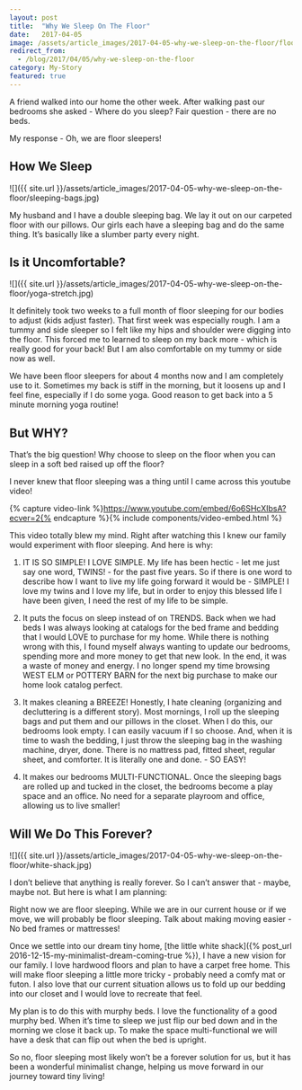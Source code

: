 ```yaml
---
layout: post
title:  "Why We Sleep On The Floor"
date:   2017-04-05
image: /assets/article_images/2017-04-05-why-we-sleep-on-the-floor/floor-sleeping.jpg
redirect_from:
  - /blog/2017/04/05/why-we-sleep-on-the-floor
category: My-Story
featured: true
---
```


A friend walked into our home the other week. After walking past our bedrooms she asked - Where do you sleep? Fair question - there are no beds.

My response - Oh, we are floor sleepers!

## How We Sleep

![]({{ site.url }}/assets/article_images/2017-04-05-why-we-sleep-on-the-floor/sleeping-bags.jpg)

My husband and I have a double sleeping bag. We lay it out on our carpeted floor with our pillows. Our girls each have a sleeping bag and do the same thing. It’s basically like a slumber party every night.

## Is it Uncomfortable?

![]({{ site.url }}/assets/article_images/2017-04-05-why-we-sleep-on-the-floor/yoga-stretch.jpg)

It definitely took two weeks to a full month of floor sleeping for our bodies to adjust (kids adjust faster). That first week was especially rough. I am a tummy and side sleeper so I felt like my hips and shoulder were digging into the floor. This forced me to learned to sleep on my back more - which is really good for your back! But I am also comfortable on my tummy or side now as well.

We have been floor sleepers for about 4 months now and I am completely use to it. Sometimes my back is stiff in the morning, but it loosens up and I feel fine, especially if I do some yoga. Good reason to get back into a 5 minute morning yoga routine!

## But WHY?

That’s the big question! Why choose to sleep on the floor when you can sleep in a soft bed raised up off the floor?

I never knew that floor sleeping was a thing until I came across this youtube video!

{% capture video-link %}https://www.youtube.com/embed/6o6SHcXIbsA?ecver=2{% endcapture %}{% include components/video-embed.html %}

This video totally blew my mind. Right after watching this I knew our family would experiment with floor sleeping. And here is why:

1. IT IS SO SIMPLE! I LOVE SIMPLE. My life has been hectic - let me just say one word, TWINS! - for the past five years. So if there is one word to describe how I want to live my life going forward it would be - SIMPLE! I love my twins and I love my life, but in order to enjoy this blessed life I have been given, I need the rest of my life to be simple.

2. It puts the focus on sleep instead of on TRENDS. Back when we had beds I was always looking at catalogs for the bed frame and bedding that I would LOVE to purchase for my home. While there is nothing wrong with this, I found myself always wanting to update our bedrooms, spending more and more money to get that new look. In the end, it was a waste of money and energy. I no longer spend my time browsing WEST ELM or POTTERY BARN for the next big purchase to make our home look catalog perfect.

3. It makes cleaning a BREEZE! Honestly, I hate cleaning (organizing and decluttering is a different story). Most mornings, I roll up the sleeping bags and put them and our pillows in the closet. When I do this, our bedrooms look empty. I can easily vacuum if I so choose. And, when it is time to wash the bedding, I just throw the sleeping bag in the washing machine, dryer, done. There is no mattress pad, fitted sheet, regular sheet, and comforter. It is literally one and done. - SO EASY!

4. It makes our bedrooms MULTI-FUNCTIONAL. Once the sleeping bags are rolled up and tucked in the closet, the bedrooms become a play space and an office. No need for a separate playroom and office, allowing us to live smaller!

## Will We Do This Forever?

![]({{ site.url }}/assets/article_images/2017-04-05-why-we-sleep-on-the-floor/white-shack.jpg)

I don’t believe that anything is really forever. So I can’t answer that - maybe, maybe not. But here is what I am planning:

Right now we are floor sleeping. While we are in our current house or if we move, we will probably be floor sleeping. Talk about making moving easier - No bed frames or mattresses!

Once we settle into our dream tiny home, [the little white shack]({% post_url 2016-12-15-my-minimalist-dream-coming-true %}), I have a new vision for our family. I love hardwood floors and plan to have a carpet free home. This will make floor sleeping a little more tricky - probably need a comfy mat or futon. I also love that our current situation allows us to fold up our bedding into our closet and I would love to recreate that feel.

My plan is to do this with murphy beds. I love the functionality of a good murphy bed. When it’s time to sleep we just flip our bed down and in the morning we close it back up. To make the space multi-functional we will have a desk that can flip out when the bed is upright.

So no, floor sleeping most likely won’t be a forever solution for us, but it has been a wonderful minimalist change, helping us move forward in our journey toward tiny living!
